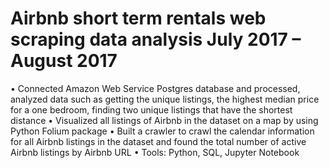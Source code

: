 # Airbnb short term rentals web scraping data analysis   July 2017 – August 2017
•	Connected Amazon Web Service Postgres database and processed, analyzed data such as getting the unique listings, the highest median price for a one bedroom, finding two unique listings that have the shortest distance
•	Visualized all listings of Airbnb in the dataset on a map by using Python Folium package
•	Built a crawler to crawl the calendar information for all Airbnb listings in the dataset and found the total number of active Airbnb listings by Airbnb URL
•	Tools: Python, SQL, Jupyter Notebook 
